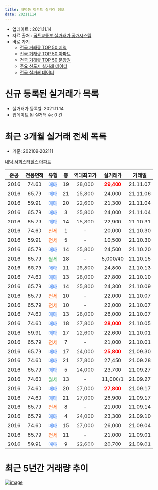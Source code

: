 ```yaml
---
title: 내덕동 아파트 실거래 정보
date: 20211114
---
```


* 업데이트 : 2021.11.14
* 자료 출처 : [국토교통부 실거래가 공개시스템](http://rt.molit.go.kr)
* 바로 가기
    * [전국 거래량 TOP 50 지역](https://apt-info.github.io/apt-trade-info/tr)
    * [전국 거래량 TOP 50 아파트](https://apt-info.github.io/apt-trade-info/ta)
    * [전국 거래량 TOP 50 분양권](https://apt-info.github.io/apt-trade-info/tb)
    * [주요 신도시 실거래 데이터](https://apt-info.github.io/apt-trade-info/newtown)
    * [전국 실거래 데이터](https://apt-info.github.io/apt-trade-info/all)



<script async src="https://pagead2.googlesyndication.com/pagead/js/adsbygoogle.js"></script>
<!-- 기본광고 -->
<ins class="adsbygoogle"
     style="display:block"
     data-ad-client="ca-pub-1142216861245946"
     data-ad-slot="4805727019"
     data-ad-format="auto"
     data-full-width-responsive="true"></ins>
<script>
     (adsbygoogle = window.adsbygoogle || []).push({});
</script>


# 신규 등록된 실거래가 목록

* 실거래가 등록일: 2021.11.14
* 업데이트 된 실거래 수: 0 건




<script async src="https://pagead2.googlesyndication.com/pagead/js/adsbygoogle.js"></script>
<!-- 기본광고 -->
<ins class="adsbygoogle"
     style="display:block"
     data-ad-client="ca-pub-1142216861245946"
     data-ad-slot="4805727019"
     data-ad-format="auto"
     data-full-width-responsive="true"></ins>
<script>
     (adsbygoogle = window.adsbygoogle || []).push({});
</script>


# 최근 3개월 실거래 전체 목록
* 기준: 202109-202111


[내덕 서희스타힐스 아파트](https://search.naver.com/search.naver?query=%EB%82%B4%EB%8D%95+%EC%84%9C%ED%9D%AC%EC%8A%A4%ED%83%80%ED%9E%90%EC%8A%A4+%EC%95%84%ED%8C%8C%ED%8A%B8)

|준공|전용면적|유형|층|역대최고가|실거래가|거래일|
|:---:|:---:|:---:|:---:|:---:|:---:|:---:|
|2016|74.60|<span style="color:#4285F3">매매</span>|19|<span style="color:#444444">28,000</span>|<b><span style="color:#FF0000">29,400</span></b>|21.11.07|
|2016|65.79|<span style="color:#4285F3">매매</span>|21|<span style="color:#444444">25,800</span>|24,000|21.11.06|
|2016|59.91|<span style="color:#4285F3">매매</span>|20|<span style="color:#444444">22,600</span>|21,300|21.11.04|
|2016|65.79|<span style="color:#4285F3">매매</span>|3|<span style="color:#444444">25,800</span>|24,000|21.11.04|
|2016|65.79|<span style="color:#4285F3">매매</span>|14|<span style="color:#444444">25,800</span>|22,900|21.10.31|
|2016|74.60|<span style="color:#FF5A00">전세</span>|1|<span style="color:#444444">-</span>|20,000|21.10.30|
|2016|59.91|<span style="color:#FF5A00">전세</span>|5|<span style="color:#444444">-</span>|10,500|21.10.30|
|2016|65.79|<span style="color:#4285F3">매매</span>|14|<span style="color:#444444">25,800</span>|24,500|21.10.20|
|2016|65.79|<span style="color:#34A853">월세</span>|18|<span style="color:#444444">-</span>|5,000/40|21.10.15|
|2016|65.79|<span style="color:#4285F3">매매</span>|11|<span style="color:#444444">25,800</span>|24,800|21.10.13|
|2016|74.60|<span style="color:#4285F3">매매</span>|13|<span style="color:#444444">28,000</span>|27,800|21.10.10|
|2016|65.79|<span style="color:#4285F3">매매</span>|14|<span style="color:#444444">25,800</span>|24,300|21.10.09|
|2016|65.79|<span style="color:#FF5A00">전세</span>|10|<span style="color:#444444">-</span>|22,000|21.10.07|
|2016|65.79|<span style="color:#FF5A00">전세</span>|10|<span style="color:#444444">-</span>|22,000|21.10.07|
|2016|74.60|<span style="color:#4285F3">매매</span>|13|<span style="color:#444444">28,000</span>|26,000|21.10.07|
|2016|74.60|<span style="color:#4285F3">매매</span>|18|<span style="color:#444444">27,800</span>|<b><span style="color:#FF0000">28,000</span></b>|21.10.05|
|2016|59.91|<span style="color:#4285F3">매매</span>|17|<span style="color:#444444">22,600</span>|22,600|21.10.01|
|2016|65.79|<span style="color:#FF5A00">전세</span>|7|<span style="color:#444444">-</span>|21,000|21.10.01|
|2016|65.79|<span style="color:#4285F3">매매</span>|17|<span style="color:#444444">24,000</span>|<b><span style="color:#FF0000">25,800</span></b>|21.09.30|
|2016|74.60|<span style="color:#4285F3">매매</span>|21|<span style="color:#444444">27,800</span>|27,450|21.09.28|
|2016|65.79|<span style="color:#4285F3">매매</span>|5|<span style="color:#444444">24,000</span>|23,700|21.09.27|
|2016|74.60|<span style="color:#34A853">월세</span>|13|<span style="color:#444444">-</span>|11,000/1|21.09.27|
|2016|74.60|<span style="color:#4285F3">매매</span>|20|<span style="color:#444444">27,000</span>|<b><span style="color:#FF0000">27,800</span></b>|21.09.17|
|2016|74.60|<span style="color:#4285F3">매매</span>|21|<span style="color:#444444">27,000</span>|26,900|21.09.17|
|2016|65.79|<span style="color:#FF5A00">전세</span>|8|<span style="color:#444444">-</span>|21,000|21.09.14|
|2016|65.79|<span style="color:#4285F3">매매</span>|4|<span style="color:#444444">24,000</span>|23,300|21.09.10|
|2016|74.60|<span style="color:#4285F3">매매</span>|15|<span style="color:#444444">27,000</span>|26,000|21.09.04|
|2016|65.79|<span style="color:#FF5A00">전세</span>|11|<span style="color:#444444">-</span>|21,000|21.09.01|
|2016|59.91|<span style="color:#4285F3">매매</span>|9|<span style="color:#444444">22,600</span>|20,700|21.09.01|



<script async src="https://pagead2.googlesyndication.com/pagead/js/adsbygoogle.js"></script>
<!-- 기본광고 -->
<ins class="adsbygoogle"
     style="display:block"
     data-ad-client="ca-pub-1142216861245946"
     data-ad-slot="4805727019"
     data-ad-format="auto"
     data-full-width-responsive="true"></ins>
<script>
     (adsbygoogle = window.adsbygoogle || []).push({});
</script>


# 최근 5년간 거래량 추이


<div style="width:100%;">
    <canvas id="deal_progress" height="200"></canvas>
</div>

<script>
new Chart(document.getElementById("deal_progress"), {
    type: 'line',
    data: {
        labels: ['16.01','16.02','16.03','16.04','16.05','16.06','16.07','16.08','16.09','16.10','16.11','16.12','17.01','17.02','17.03','17.04','17.05','17.06','17.07','17.08','17.09','17.10','17.11','17.12','18.01','18.02','18.03','18.04','18.05','18.06','18.07','18.08','18.09','18.10','18.11','18.12','19.01','19.02','19.03','19.04','19.05','19.06','19.07','19.08','19.09','19.10','19.11','19.12','20.01','20.02','20.03','20.04','20.05','20.06','20.07','20.08','20.09','20.10','20.11','20.12','21.01','21.02','21.03','21.04','21.05','21.06','21.07','21.08','21.09','21.10','21.11'],
        datasets: [{
            label: '매매/분양권',
            data: [1,5,9,7,14,14,28,8,13,8,19,17,16,19,11,2,3,5,4,1,1,1,1,1,6,1,0,2,2,3,1,0,0,0,1,3,5,6,2,1,8,4,2,4,7,18,10,9,7,5,3,4,7,6,1,3,18,7,18,20,10,11,12,13,7,12,9,10,8,8,4],
            borderColor: "rgba(66, 133, 243, 1)",
            backgroundColor: "rgba(66, 133, 243, 0.05)",
            borderWidth: 1,
            pointRadius: 0,
            fill: false,
            lineTension: 0
        },{
            label: '전/월세',
            data: [0,0,0,0,0,0,0,0,0,10,27,50,50,54,30,7,3,4,3,4,4,3,1,5,7,2,5,4,3,3,3,5,2,4,10,16,22,10,20,14,9,5,6,5,9,21,7,9,7,3,11,5,8,4,4,7,5,3,6,15,11,3,8,10,7,8,5,3,3,6,0],
            borderColor: "rgba(255, 90, 0, 1)",
            backgroundColor: "rgba(255, 90, 0, 0.05)",
            borderWidth: 1,
            pointRadius: 0,
            fill: false,
            lineTension: 0
        },{
            label: '합계',
            data: [1,5,9,7,14,14,28,8,13,18,46,67,66,73,41,9,6,9,7,5,5,4,2,6,13,3,5,6,5,6,4,5,2,4,11,19,27,16,22,15,17,9,8,9,16,39,17,18,14,8,14,9,15,10,5,10,23,10,24,35,21,14,20,23,14,20,14,13,11,14,4],
            borderColor: "rgba(0, 0, 0, 1)",
            backgroundColor: "rgba(0, 0, 0, 0.03)",
            borderWidth: 0.1,
            pointRadius: 0,
            fill: true,
            lineTension: 0
        }
        ]
    },
    options: {
        responsive: true,
        title: {
            display: false
        },
        tooltips: {
            mode: 'index',
            intersect: false
        },
        hover: {
            mode: 'nearest',
            intersect: true
        },
        scales: {
            xAxes: [{
                display: true,
                scaleLabel: {
                    display: true,
                    labelString: '년/월'
                }
            }],
            yAxes: [{
                display: true,
                ticks: {
                    suggestedMin: 0,
                },
                scaleLabel: {
                    display: true,
                    labelString: '실거래 수'
                }
            }]
        }
    }
});

</script>


[![image](https://apt-info.github.io/images/2020-01-03-apt-trade-info/1024x500.png)](https://play.google.com/store/apps/details?id=com.aptinfo.apttradeinfo)

